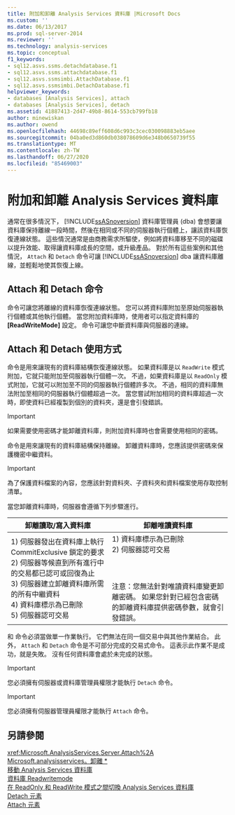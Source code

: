 ```yaml
---
title: 附加和卸離 Analysis Services 資料庫 |Microsoft Docs
ms.custom: ''
ms.date: 06/13/2017
ms.prod: sql-server-2014
ms.reviewer: ''
ms.technology: analysis-services
ms.topic: conceptual
f1_keywords:
- sql12.asvs.ssms.detachdatabase.f1
- sql12.asvs.ssms.attachdatabase.f1
- sql12.asvs.ssmsimbi.AttachDatabase.f1
- sql12.asvs.ssmsimbi.DetachDatabase.f1
helpviewer_keywords:
- databases [Analysis Services], attach
- databases [Analysis Services], detach
ms.assetid: 41887413-2d47-49b8-8614-553cb799fb18
author: minewiskan
ms.author: owend
ms.openlocfilehash: 44698c89eff608d6c993c3cec030098883eb5aee
ms.sourcegitcommit: 04ba0ed3d860db038078609d6e348b0650739f55
ms.translationtype: MT
ms.contentlocale: zh-TW
ms.lasthandoff: 06/27/2020
ms.locfileid: "85469003"
---
```

# <a name="attach-and-detach-analysis-services-databases"></a>附加和卸離 Analysis Services 資料庫
  通常在很多情況下， [!INCLUDE[ssASnoversion](../../includes/ssasnoversion-md.md)] 資料庫管理員 (dba) 會想要讓資料庫保持離線一段時間，然後在相同或不同的伺服器執行個體上，讓該資料庫恢復連線狀態。 這些情況通常是由商務需求所驅使，例如將資料庫移至不同的磁碟以提升效能、取得讓資料庫成長的空間，或升級產品。 對於所有這些案例和其他情況， `Attach` 和 `Detach` 命令可讓 [!INCLUDE[ssASnoversion](../../includes/ssasnoversion-md.md)] dba 讓資料庫離線，並輕鬆地使其恢復上線。  
  
## <a name="attach-and-detach-commands"></a>Attach 和 Detach 命令  
  命令可讓您將離線的資料庫恢復連線狀態。 您可以將資料庫附加至原始伺服器執行個體或其他執行個體。 當您附加資料庫時，使用者可以指定資料庫的 **[ReadWriteMode]** 設定。  命令可讓您中斷資料庫與伺服器的連線。  
  
## <a name="attach-and-detach-usage"></a>Attach 和 Detach 使用方式  
  命令是用來讓現有的資料庫結構恢復連線狀態。 如果資料庫是以 `ReadWrite` 模式附加，它就只能附加至伺服器執行個體一次。 不過，如果資料庫是以 `ReadOnly` 模式附加，它就可以附加至不同的伺服器執行個體許多次。 不過，相同的資料庫無法附加至相同的伺服器執行個體超過一次。 當您嘗試附加相同的資料庫超過一次時，即使資料已經複製到個別的資料夾，還是會引發錯誤。  
  
> [!IMPORTANT]  
>  如果需要使用密碼才能卸離資料庫，則附加資料庫時也會需要使用相同的密碼。  
  
  命令是用來讓現有的資料庫結構保持離線。 卸離資料庫時，您應該提供密碼來保護機密中繼資料。  
  
> [!IMPORTANT]  
>  為了保護資料檔案的內容，您應該針對資料夾、子資料夾和資料檔案使用存取控制清單。  
  
 當您卸離資料庫時，伺服器會遵循下列步驟進行。  
  
|卸離讀取/寫入資料庫|卸離唯讀資料庫|  
|--------------------------------------|-------------------------------------|  
|1) 伺服器發出在資料庫上執行 CommitExclusive 鎖定的要求<br />2) 伺服器等候直到所有進行中的交易都已認可或回復為止<br />3) 伺服器建立卸離資料庫所需的所有中繼資料<br />4) 資料庫標示為已刪除<br />5) 伺服器認可交易|1) 資料庫標示為已刪除<br />2) 伺服器認可交易<br /><br /> <br /><br /> 注意：您無法針對唯讀資料庫變更卸離密碼。 如果您針對已經包含密碼的卸離資料庫提供密碼參數，就會引發錯誤。|  
  
  和  命令必須當做單一作業執行。 它們無法在同一個交易中與其他作業結合。 此外， `Attach` 和 `Detach` 命令是不可部分完成的交易式命令。 這表示此作業不是成功，就是失敗。 沒有任何資料庫會處於未完成的狀態。  
  
> [!IMPORTANT]  
>  您必須擁有伺服器或資料庫管理員權限才能執行 `Detach` 命令。  
  
> [!IMPORTANT]  
>  您必須擁有伺服器管理員權限才能執行 `Attach` 命令。  
  
## <a name="see-also"></a>另請參閱  
 <xref:Microsoft.AnalysisServices.Server.Attach%2A>   
 [Microsoft.analysisservices。卸離 *](/dotnet/api/microsoft.analysisservices.core.database.detach)   
 [移動 Analysis Services 資料庫](move-an-analysis-services-database.md)   
 [資料庫 Readwritemode](database-readwritemodes.md)   
 [在 ReadOnly 和 ReadWrite 模式之間切換 Analysis Services 資料庫](switch-an-analysis-services-database-between-readonly-and-readwrite-modes.md)   
 [Detach 元素](https://docs.microsoft.com/bi-reference/xmla/xml-elements-commands/detach-element)   
 [Attach 元素](https://docs.microsoft.com/bi-reference/xmla/xml-elements-commands/attach-element)  
  
  
